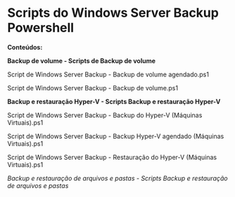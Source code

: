 # Scripts do Windows Server Backup Powershell

**Conteúdos:**

**Backup de volume - Scripts de Backup de volume**

Script de Windows Server Backup - Backup de volume agendado.ps1

Script de Windows Server Backup - Backup de volume.ps1

**Backup e restauração Hyper-V - Scripts Backup e restauração Hyper-V**

Script de Windows Server Backup -  Backup do Hyper-V (Máquinas Virtuais).ps1

Script de Windows Server Backup - Backup Hyper-V agendado (Máquinas Virtuais).ps1

Script de Windows Server Backup - Restauração do Hyper-V (Máquinas Virtuais).ps1

*Backup e restauração de arquivos e pastas - Scripts Backup e restauração de arquivos e pastas*
